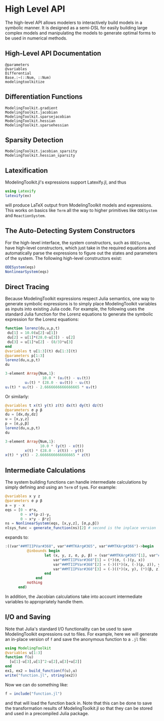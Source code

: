 # High Level API

The high-level API allows modelers to interactively build models in a symbolic
manner. It is designed as a semi-DSL for easily building large complex models
and manipulating the models to generate optimal forms to be used in numerical
methods.

## High-Level API Documentation

```@docs
@parameters
@variables
Differential
Base.:~(::Num, ::Num)
modelingtoolkitize
```

## Differentiation Functions

```@docs
ModelingToolkit.gradient
ModelingToolkit.jacobian
ModelingToolkit.sparsejacobian
ModelingToolkit.hessian
ModelingToolkit.sparsehessian
```

## Sparsity Detection

```@docs
ModelingToolkit.jacobian_sparsity
ModelingToolkit.hessian_sparsity
```

## Latexification

ModelingToolkit.jl's expressions support Latexify.jl, and thus

```julia
using Latexify
latexify(ex)
```

will produce LaTeX output from ModelingToolkit models and expressions.
This works on basics like `Term` all the way to higher primitives
like `ODESystem` and `ReactionSystem`.

## The Auto-Detecting System Constructors

For the high-level interface, the system constructors, such as `ODESystem`, have
high-level constructors, which just take in the required equations and automatically
parse the expressions to figure out the states and parameters of the system.
The following high-level constructors exist:

```julia
ODESystem(eqs)
NonlinearSystem(eqs)
```

## Direct Tracing

Because ModelingToolkit expressions respect Julia semantics, one way
to generate symbolic expressions is to simply place ModelingToolkit
variables as inputs into existing Julia code. For example, the following
uses the standard Julia function for the Lorenz equations to generate
the symbolic expression for the Lorenz equations:

```julia
function lorenz(du,u,p,t)
 du[1] = 10.0(u[2]-u[1])
 du[2] = u[1]*(28.0-u[3]) - u[2]
 du[3] = u[1]*u[2] - (8/3)*u[3]
end
@variables t u[1:3](t) du[1:3](t)
@parameters p[1:3]
lorenz(du,u,p,t)
du
```

```julia
3-element Array{Num,1}:
                 10.0 * (u₂(t) - u₁(t))
         u₁(t) * (28.0 - u₃(t)) - u₂(t)
u₁(t) * u₂(t) - 2.6666666666666665 * u₃(t)
```

Or similarly:

```julia
@variables t x(t) y(t) z(t) dx(t) dy(t) dz(t)
@parameters σ ρ β
du = [dx,dy,dz]
u = [x,y,z]
p = [σ,ρ,β]
lorenz(du,u,p,t)
du
```

```julia
3-element Array{Num,1}:
                10.0 * (y(t) - x(t))
         x(t) * (28.0 - z(t)) - y(t)
x(t) * y(t) - 2.6666666666666665 * z(t)
```

## Intermediate Calculations

The system building functions can handle intermediate calculations by simply
defining and using an `Term` of `Sym`s. For example:

```julia
@variables x y z
@parameters σ ρ β
a = y - x
eqs = [0 ~ σ*a,
       0 ~ x*(ρ-z)-y,
       0 ~ x*y - β*z]
ns = NonlinearSystem(eqs, [x,y,z], [σ,ρ,β])
nlsys_func = generate_function(ns)[2] # second is the inplace version
```

expands to:

```julia
:((var"##MTIIPVar#368", var"##MTKArg#365", var"##MTKArg#366")->begin
          @inbounds begin
                  let (x, y, z, σ, ρ, β) = (var"##MTKArg#365"[1], var"##MTKArg#365"[2], var"##MTKArg#365"[3], var"##MTKArg#366"[1], var"##MTKArg#366"[2], var"##MTKArg#366"[3])
                      var"##MTIIPVar#368"[1] = (*)(σ, (-)(y, x))
                      var"##MTIIPVar#368"[2] = (-)((*)(x, (-)(ρ, z)), y)
                      var"##MTIIPVar#368"[3] = (-)((*)(x, y), (*)(β, z))
                  end
              end
          nothing
      end)
```

In addition, the Jacobian calculations take into account intermediate variables
to appropriately handle them.

## I/O and Saving

Note that Julia's standard I/O functionality can be used to save
ModelingToolkit expressions out to files. For example, here we will
generate an in-place version of `f` and save the anonymous function to
a `.jl` file:

```julia
using ModelingToolkit
@variables u[1:3]
function f(u)
  [u[1]-u[3],u[1]^2-u[2],u[3]+u[2]]
end
ex1, ex2 = build_function(f(u),u)
write("function.jl", string(ex2))
```

Now we can do something like:

```julia
f = include("function.jl")
```

and that will load the function back in. Note that this can be done
to save the transformation results of ModelingToolkit.jl so that
they can be stored and used in a precompiled Julia package.
